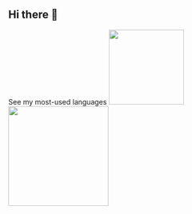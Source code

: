 ## Hi there 👋

<!--
**ShiwaniCC/ShiwaniCC** is a ✨ _special_ ✨ repository because its `README.md` (this file) appears on your GitHub profile.

Here are some ideas to get you started:

- 🔭 I’m currently working on ...
- 🌱 I’m currently learning ...
- 👯 I’m looking to collaborate on ...
- 🤔 I’m looking for help with ...
- 💬 Ask me about ...
- 📫 How to reach me: ...
- 😄 Pronouns: ...
- ⚡ Fun fact: ...
-->

See my most-used languages
<img src="https://github-readme-stats.vercel.app/api?username=ShiwaniCC&theme=dark&show_icons=true&hide_border=true&include_all_commits=true" height="150em"/>
<img src="https://github-readme-stats.vercel.app/api/top-langs/?username=ShiwnaiCC&size_weight=1&count_weight=0&theme=dark&layout=compact&langs_count=10&hide_border=true" height="200em"/>
